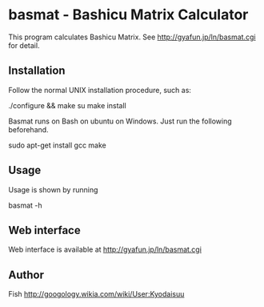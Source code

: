 # basmat - Bashicu Matrix Calculator

This program calculates Bashicu Matrix. See http://gyafun.jp/ln/basmat.cgi for detail.

## Installation

Follow the normal UNIX installation procedure, such as:

 ./configure && make
 su
 make install

Basmat runs on Bash on ubuntu on Windows. Just run the following beforehand.

 sudo apt-get install gcc make

## Usage

Usage is shown by running

 basmat -h

## Web interface

Web interface is available at
http://gyafun.jp/ln/basmat.cgi

## Author

Fish http://googology.wikia.com/wiki/User:Kyodaisuu
